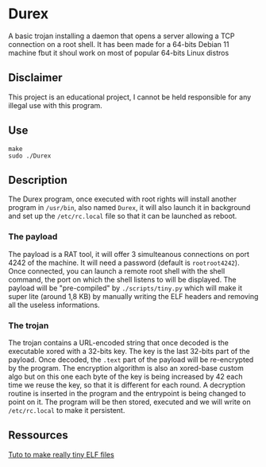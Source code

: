 # Durex

A basic trojan installing a daemon that opens a server allowing a TCP connection on a root shell. It has been made for a 64-bits Debian 11 machine fbut it shoul work on most of popular 64-bits Linux distros

## Disclaimer

This project is an educational project, I cannot be held responsible for any illegal use with this program.

## Use

```
make
sudo ./Durex
```

## Description

The Durex program, once executed with root rights will install another program in `/usr/bin`, also named `Durex`, it will also launch it in background and set up the `/etc/rc.local` file so that it can be launched as reboot.

### The payload 

The payload is a RAT tool, it will offer 3 simulteanous connections on port 4242 of the machine. It will need a password (default is `rootroot4242`). Once connected, you can launch a remote root shell with the shell command, the port on which the shell listens to will be displayed.
The payload will be "pre-compiled" by `./scripts/tiny.py` which will make it super lite (around 1,8 KB) by manually writing the ELF headers and removing all the useless informations.

### The trojan

The trojan contains a URL-encoded string that once decoded is the executable xored with a 32-bits key. The key is the last 32-bits part of the payload. Once decoded, the `.text` part of the payload will be re-encrypted by the program. 
The encryption algorithm is also an xored-base custom algo but on this one each byte of the key is being increased by 42 each time we reuse the key, so that it is different for each round. A decryption routine is inserted in the program and the entrypoint is being changed to point on it.
The program will be then stored, executed and we will write on `/etc/rc.local` to make it persistent.

## Ressources
[Tuto to make really tiny ELF files](https://www.muppetlabs.com/~breadbox/software/tiny/teensy.html)

